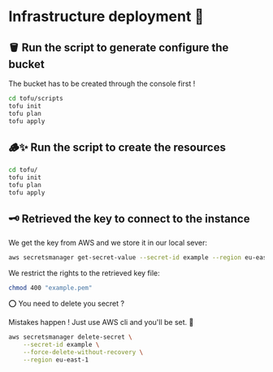 # Infrastructure deployment 🌸

## 🪣 Run the script to generate configure the bucket

The bucket has to be created through the console first !

```bash
cd tofu/scripts
tofu init
tofu plan
tofu apply
```

## 🪵✨ Run the script to create the resources

```bash
cd tofu/
tofu init
tofu plan
tofu apply
```

## 🗝️ Retrieved the key to connect to the instance

We get the key from AWS and we store it in our local sever:

```bash
aws secretsmanager get-secret-value --secret-id example --region eu-east-1 --query SecretString --output text > example.pem
```

We restrict the rights to the retrieved key file:

```bash
chmod 400 "example.pem"
```

⭕ You need to delete you secret ?

Mistakes happen ! Just use AWS cli and you'll be set. 💅

```bash
aws secretsmanager delete-secret \
    --secret-id example \
    --force-delete-without-recovery \
    --region eu-east-1
```